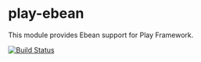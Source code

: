 # play-ebean

This module provides Ebean support for Play Framework.

[![Build Status](https://travis-ci.org/payintech/play-ebean.svg?branch=master)](https://travis-ci.org/payintech/play-ebean)
